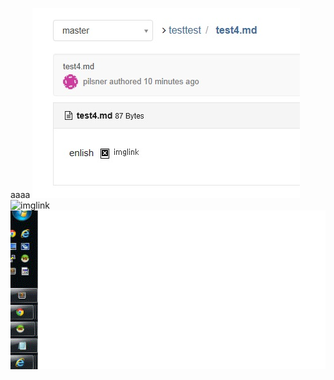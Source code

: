 aaaa
![imglink](https://raw.githubusercontent.com/darkrasid/test/master/IEerrorsmall.jpg)
![imglink](https://gitlab.com/darkrasid/testtest/raw/master/testing_image.jpg)
![](https://raw.githubusercontent.com/darkrasid/test/master/test.GIF)



